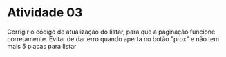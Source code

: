 # Atividade 03

Corrigir o código de atualização do listar, para que a paginação funcione corretamente.
Evitar de dar erro quando aperta no botão "prox" e não tem mais 5 placas para listar